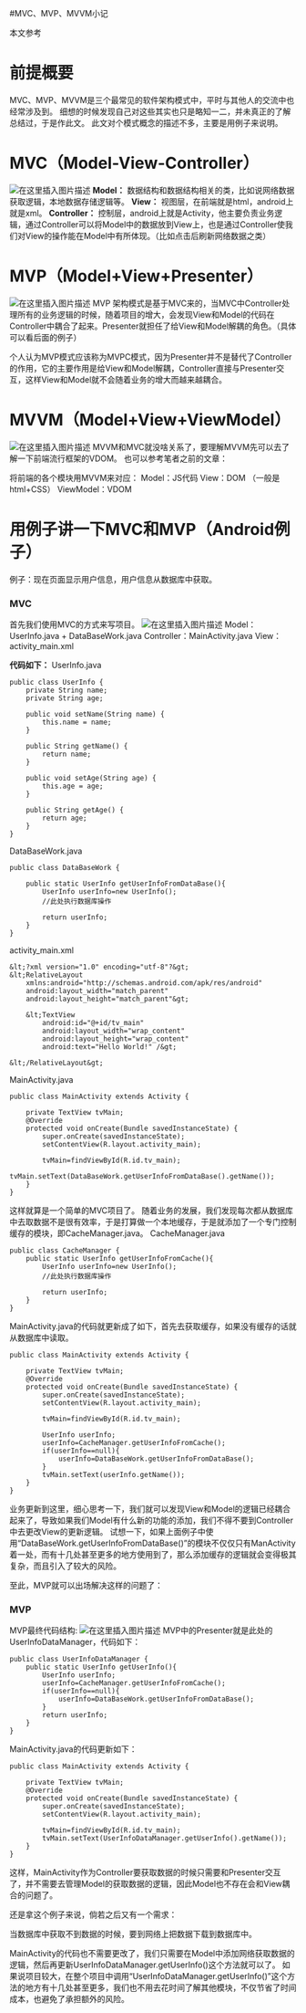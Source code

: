 #MVC、MVP、MVVM小记
>  
 本文参考  


# 前提概要

MVC、MVP、MVVM是三个最常见的软件架构模式中，平时与其他人的交流中也经常涉及到。 细想的时候发现自己对这些其实也只是略知一二，并未真正的了解总结过，于是作此文。 此文对个模式概念的描述不多，主要是用例子来说明。

# MVC（Model-View-Controller）

<img src="https://raw.githubusercontent.com/Double2hao/xujiajia_blog/main/img/2180.png" alt="在这里插入图片描述"> **Model：** 数据结构和数据结构相关的类，比如说网络数据获取逻辑，本地数据存储逻辑等。 **View：** 视图层，在前端就是html，android上就是xml。 **Controller：** 控制层，android上就是Activity，他主要负责业务逻辑，通过Controller可以将Model中的数据放到View上，也是通过Controller使我们对View的操作能在Model中有所体现。（比如点击后刷新网络数据之类）

# MVP（Model+View+Presenter）

<img src="https://raw.githubusercontent.com/Double2hao/xujiajia_blog/main/img/2181.png" alt="在这里插入图片描述"> MVP 架构模式是基于MVC来的，当MVC中Controller处理所有的业务逻辑的时候，随着项目的增大，会发现View和Model的代码在Controller中耦合了起来。Presenter就担任了给View和Model解耦的角色。（具体可以看后面的例子）

>  
 个人认为MVP模式应该称为MVPC模式，因为Presenter并不是替代了Controller的作用，它的主要作用是给View和Model解耦，Controller直接与Presenter交互，这样View和Model就不会随着业务的增大而越来越耦合。 


# MVVM（Model+View+ViewModel）

<img src="https://raw.githubusercontent.com/Double2hao/xujiajia_blog/main/img/2182.png" alt="在这里插入图片描述"> MVVM和MVC就没啥关系了，要理解MVVM先可以去了解一下前端流行框架的VDOM。 也可以参考笔者之前的文章：

将前端的各个模块用MVVM来对应： Model：JS代码 View：DOM （一般是html+CSS） ViewModel：VDOM

# 用例子讲一下MVC和MVP（Android例子）

>  
 例子：现在页面显示用户信息，用户信息从数据库中获取。 


### MVC

首先我们使用MVC的方式来写项目。 <img src="https://raw.githubusercontent.com/Double2hao/xujiajia_blog/main/img/2183.png" alt="在这里插入图片描述"> Model：UserInfo.java + DataBaseWork.java Controller：MainActivity.java View：activity_main.xml

**代码如下：** UserInfo.java

```
public class UserInfo {
    private String name;
    private String age;
    
    public void setName(String name) {
        this.name = name;
    }

    public String getName() {
        return name;
    }

    public void setAge(String age) {
        this.age = age;
    }

    public String getAge() {
        return age;
    }
}

```

DataBaseWork.java

```
public class DataBaseWork {

    public static UserInfo getUserInfoFromDataBase(){
        UserInfo userInfo=new UserInfo();
        //此处执行数据库操作

        return userInfo;
    }
}

```

activity_main.xml

```
&lt;?xml version="1.0" encoding="utf-8"?&gt;
&lt;RelativeLayout
    xmlns:android="http://schemas.android.com/apk/res/android"
    android:layout_width="match_parent"
    android:layout_height="match_parent"&gt;

    &lt;TextView
        android:id="@+id/tv_main"
        android:layout_width="wrap_content"
        android:layout_height="wrap_content"
        android:text="Hello World!" /&gt;

&lt;/RelativeLayout&gt;

```

MainActivity.java

```
public class MainActivity extends Activity {

    private TextView tvMain;
    @Override
    protected void onCreate(Bundle savedInstanceState) {
        super.onCreate(savedInstanceState);
        setContentView(R.layout.activity_main);

        tvMain=findViewById(R.id.tv_main);
        tvMain.setText(DataBaseWork.getUserInfoFromDataBase().getName());
    }
}

```

这样就算是一个简单的MVC项目了。 随着业务的发展，我们发现每次都从数据库中去取数据不是很有效率，于是打算做一个本地缓存，于是就添加了一个专门控制缓存的模块，即CacheManager.java。 CacheManager.java

```
public class CacheManager {
    public static UserInfo getUserInfoFromCache(){
        UserInfo userInfo=new UserInfo();
        //此处执行数据库操作

        return userInfo;
    }
}

```

MainActivity.java的代码就更新成了如下，首先去获取缓存，如果没有缓存的话就从数据库中读取。

```
public class MainActivity extends Activity {

    private TextView tvMain;
    @Override
    protected void onCreate(Bundle savedInstanceState) {
        super.onCreate(savedInstanceState);
        setContentView(R.layout.activity_main);

        tvMain=findViewById(R.id.tv_main);

        UserInfo userInfo;
        userInfo=CacheManager.getUserInfoFromCache();
        if(userInfo==null){
            userInfo=DataBaseWork.getUserInfoFromDataBase();
        }
        tvMain.setText(userInfo.getName());
    }
}

```

业务更新到这里，细心思考一下，我们就可以发现View和Model的逻辑已经耦合起来了，导致如果我们Model有什么新的功能的添加，我们不得不要到Controller中去更改View的更新逻辑。 试想一下，如果上面例子中使用“DataBaseWork.getUserInfoFromDataBase()”的模块不仅仅只有ManActivity着一处，而有十几处甚至更多的地方使用到了，那么添加缓存的逻辑就会变得极其复杂，而且引入了较大的风险。

至此，MVP就可以出场解决这样的问题了：

### MVP

MVP最终代码结构: <img src="https://raw.githubusercontent.com/Double2hao/xujiajia_blog/main/img/2184.png" alt="在这里插入图片描述"> MVP中的Presenter就是此处的UserInfoDataManager，代码如下：

```
public class UserInfoDataManager {
    public static UserInfo getUserInfo(){
        UserInfo userInfo;
        userInfo=CacheManager.getUserInfoFromCache();
        if(userInfo==null){
            userInfo=DataBaseWork.getUserInfoFromDataBase();
        }
        return userInfo;
    }
}

```

MainActivity.java的代码更新如下：

```
public class MainActivity extends Activity {

    private TextView tvMain;
    @Override
    protected void onCreate(Bundle savedInstanceState) {
        super.onCreate(savedInstanceState);
        setContentView(R.layout.activity_main);

        tvMain=findViewById(R.id.tv_main);
        tvMain.setText(UserInfoDataManager.getUserInfo().getName());
    }
}

```

这样，MainActivity作为Controller要获取数据的时候只需要和Presenter交互了，并不需要去管理Model的获取数据的逻辑，因此Model也不存在会和View耦合的问题了。

还是拿这个例子来说，倘若之后又有一个需求：

>  
 当数据库中获取不到数据的时候，要到网络上把数据下载到数据库中。 


MainActivity的代码也不需要更改了，我们只需要在Model中添加网络获取数据的逻辑，然后再更新UserInfoDataManager.getUserInfo()这个方法就可以了。 如果说项目较大，在整个项目中调用“UserInfoDataManager.getUserInfo()”这个方法的地方有十几处甚至更多，我们也不用去花时间了解其他模块，不仅节省了时间成本，也避免了承担额外的风险。